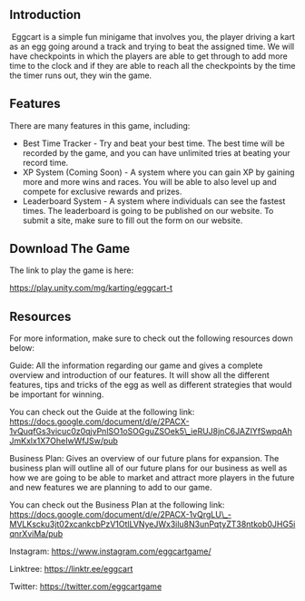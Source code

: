 ## <a name="_56kfpodyq5td"></a>Introduction
﻿
Eggcart is a simple fun minigame that involves you, the player driving a kart as an egg going around a track and trying to beat the assigned time. We will have checkpoints in which the players are able to get through to add more time to the clock and if they are able to reach all the checkpoints by the time the timer runs out, they win the game.

## <a name="_56kfpodyq5td"></a>Features 

There are many features in this game, including:

- Best Time Tracker - Try and beat your best time. The best time will be recorded by the game, and you can have unlimited tries at beating your record time. 
- XP System (Coming Soon) - A system where you can gain XP by gaining more and more wins and races. You will be able to also level up and compete for exclusive rewards and prizes. 
- Leaderboard System - A system where individuals can see the fastest times. The leaderboard is going to be published on our website. To submit a site, make sure to fill out the form on our website.

## <a name="_56kfpodyq5td"></a>Download The Game

The link to play the game is here:

https://play.unity.com/mg/karting/eggcart-t

## <a name="_56kfpodyq5td"></a>Resources

For more information, make sure to check out the following resources down below:

Guide: All the information regarding our game and gives a complete overview and introduction of our features. It will show all the different features, tips and tricks of the egg as well as different strategies that would be important for winning.

You can check out the Guide at the following link: https://docs.google.com/document/d/e/2PACX-1vQuqfGs3vicuc0z0qjvPnlSO1oSOGguZSOek5\_ieRUJ8jnC6JAZIYfSwpqAhJmKxlx1X7OheIwWfJSw/pub

Business Plan: Gives an overview of our future plans for expansion. The business plan will outline all of our future plans for our business as well as how we are going to be able to market and attract more players in the future and new features we are planning to add to our game.

You can check out the Business Plan at the following link: https://docs.google.com/document/d/e/2PACX-1vQrgLU\_-MVLKscku3jt02xcankcbPzV1OtlLVNyeJWx3ilu8N3unPqtyZT38ntkob0JHG5iqnrXviMa/pub

Instagram: https://www.instagram.com/eggcartgame/

Linktree: https://linktr.ee/eggcart

Twitter: https://twitter.com/eggcartgame
